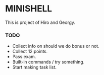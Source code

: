 # MINISHELL
This is project of Hiro and Georgy.

### TODO

- Collect info on should we do bonus or not.
- Collect 12 points.
- Pass exam.
- Built-in commands / try something.
- Start making task list.
